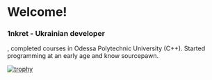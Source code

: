 # Welcome! 

### 1nkret - Ukrainian developer

, completed courses in Odessa Polytechnic University (C++). Started programming at an early age and know sourcepawn.

[![trophy](https://github-profile-trophy.vercel.app/?username=ryo-ma)](https://github.com/ryo-ma/github-profile-trophy)
